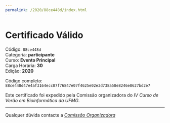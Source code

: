 ```yaml
---
permalink: /2020/88ce448d/index.html
---
```


# Certificado Válido

Código: `88ce448d`<br>
Categoria: **participante**<br>
Curso: **Evento Principal**<br>
Carga Horária: **30**<br>
Edição: **2020**<br>


Código completo: `88ce448d47e4af3164ecc87f76847e07f4625e02e3d738a58e8246e8627bd2e7`


Este certificado foi expedido pela Comissão organizadora do *IV Curso de Verão em Bioinformática da UFMG*.

----

Qualquer dúvida contacte a [_Comissão Organizadora_](<mailto:cursobioinfoufmg@gmail.com$subject=[Certificados]>)

